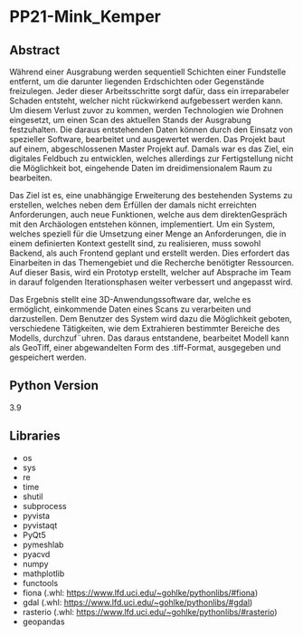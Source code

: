 # PP21-Mink_Kemper

## Abstract
Während einer Ausgrabung werden sequentiell Schichten einer Fundstelle entfernt, um die darunter liegenden Erdschichten oder Gegenstände freizulegen. Jeder dieser Arbeitsschritte sorgt dafür, dass ein irreparabeler Schaden entsteht, welcher nicht rückwirkend aufgebessert werden kann. Um diesem Verlust zuvor zu kommen, werden Technologien wie Drohnen eingesetzt, um einen Scan des aktuellen Stands der Ausgrabung festzuhalten. Die daraus entstehenden Daten können durch den Einsatz von spezieller Software, bearbeitet und ausgewertet werden. Das Projekt baut auf einem, abgeschlossenen Master Projekt auf. Damals war es das Ziel, ein digitales Feldbuch zu entwicklen, welches allerdings zur Fertigstellung nicht die Möglichkeit bot, eingehende Daten im dreidimensionalem Raum zu bearbeiten.

Das Ziel ist es, eine unabhängige Erweiterung des bestehenden Systems zu erstellen, welches neben dem Erfüllen der damals nicht erreichten Anforderungen, auch neue Funktionen, welche aus dem direktenGespräch mit den Archäologen entstehen können, implementiert. Um ein System, welches speziell für die Umsetzung einer Menge an
Anforderungen, die in einem definierten Kontext gestellt sind, zu realisieren, muss sowohl Backend, als auch Frontend geplant und erstellt werden. Dies erfordert das Einarbeiten in das Themengebiet und die Recherche benötigter Ressourcen. Auf dieser Basis, wird ein Prototyp erstellt, welcher auf Absprache im Team in darauf folgenden Iterationsphasen weiter verbessert und angepasst wird.

Das Ergebnis stellt eine 3D-Anwendungssoftware dar, welche es ermöglicht, einkommende Daten eines Scans zu verarbeiten und darzustellen. Dem Benutzer des System wird dazu die Möglichkeit geboten, verschiedene Tätigkeiten, wie dem Extrahieren bestimmter Bereiche des Modells, durchzuf¨uhren. Das daraus entstandene, bearbeitet Modell kann als GeoTiff, einer abgewandelten Form des .tiff-Format, ausgegeben und gespeichert werden.


## Python Version
3.9

## Libraries
- os
- sys
- re
- time
- shutil
- subprocess
- pyvista
- pyvistaqt
- PyQt5
- pymeshlab
- pyacvd
- numpy
- mathplotlib
- functools
- fiona (.whl: https://www.lfd.uci.edu/~gohlke/pythonlibs/#fiona)
- gdal (.whl: https://www.lfd.uci.edu/~gohlke/pythonlibs/#gdal)
- rasterio (.whl: https://www.lfd.uci.edu/~gohlke/pythonlibs/#rasterio)
- geopandas
